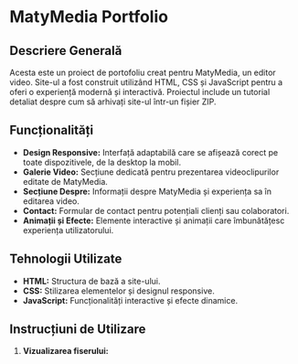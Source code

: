 # MatyMedia Portfolio

## Descriere Generală
Acesta este un proiect de portofoliu creat pentru MatyMedia, un editor video. Site-ul a fost construit utilizând HTML, CSS și JavaScript pentru a oferi o experiență modernă și interactivă. Proiectul include un tutorial detaliat despre cum să arhivați site-ul într-un fișier ZIP.

## Funcționalități

- **Design Responsive:** Interfață adaptabilă care se afișează corect pe toate dispozitivele, de la desktop la mobil.
- **Galerie Video:** Secțiune dedicată pentru prezentarea videoclipurilor editate de MatyMedia.
- **Secțiune Despre:** Informații despre MatyMedia și experiența sa în editarea video.
- **Contact:** Formular de contact pentru potențiali clienți sau colaboratori.
- **Animații și Efecte:** Elemente interactive și animații care îmbunătățesc experiența utilizatorului.

## Tehnologii Utilizate

- **HTML:** Structura de bază a site-ului.
- **CSS:** Stilizarea elementelor și designul responsive.
- **JavaScript:** Funcționalități interactive și efecte dinamice.

## Instrucțiuni de Utilizare

1. **Vizualizarea fiserului:**
   ```bash https://65c28b8ee344ad30be744426--clever-cajeta-400566.netlify.app/
  
